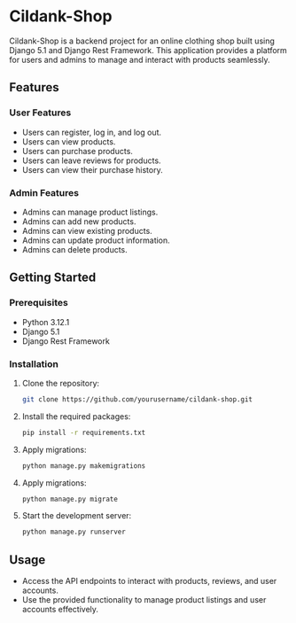 
# Cildank-Shop

Cildank-Shop is a backend project for an online clothing shop built using Django 5.1 and Django Rest Framework. This application provides a platform for users and admins to manage and interact with products seamlessly.

## Features

### User Features
- Users can register, log in, and log out.
- Users can view products.
- Users can purchase products.
- Users can leave reviews for products.
- Users can view their purchase history.

### Admin Features
- Admins can manage product listings.
- Admins can add new products.
- Admins can view existing products.
- Admins can update product information.
- Admins can delete products.


## Getting Started

### Prerequisites

- Python 3.12.1
- Django 5.1
- Django Rest Framework

### Installation

1. Clone the repository:
   ```bash
   git clone https://github.com/yourusername/cildank-shop.git
   ```
2. Install the required packages:
   ```bash
   pip install -r requirements.txt
   ```
4. Apply migrations:
   ```bash
   python manage.py makemigrations
   ```
4. Apply migrations:
   ```bash
   python manage.py migrate
   ```

5. Start the development server:
   ```bash
   python manage.py runserver
   ```

## Usage

- Access the API endpoints to interact with products, reviews, and user accounts.
- Use the provided functionality to manage product listings and user accounts effectively.


